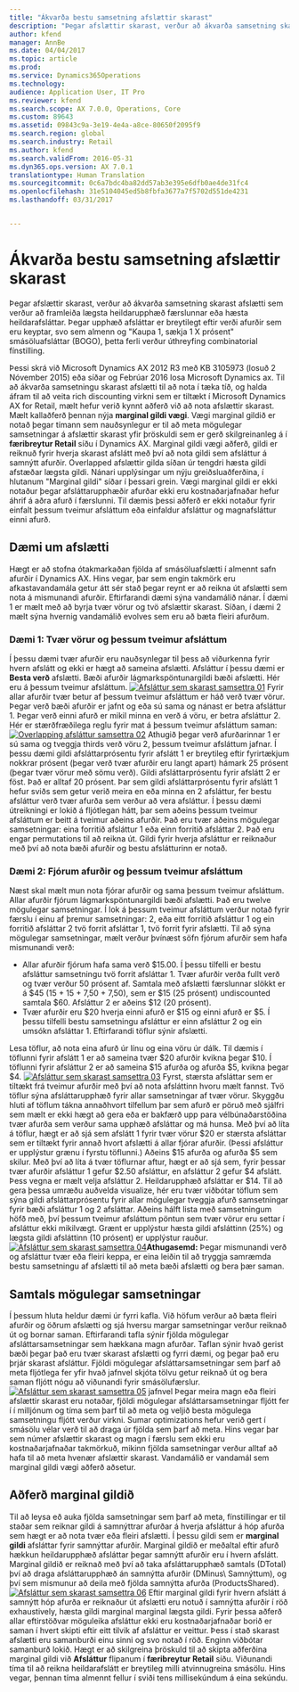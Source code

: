 ```yaml
---
title: "Ákvarða bestu samsetning afslættir skarast"
description: "Þegar afslættir skarast, verður að ákvarða samsetning skarast afslætti sem verður að framleiða lægsta heildarupphæð færslunnar eða hæsta heildarafsláttar. Þegar upphæð afsláttar er breytilegt eftir verði afurðir sem eru keyptar, svo sem almenn og &quot;Kaupa 1, sækja 1 X prósent&quot; smásöluafsláttar (BOGO), þetta ferli verður úthreyfing combinatorial fínstilling."
author: kfend
manager: AnnBe
ms.date: 04/04/2017
ms.topic: article
ms.prod: 
ms.service: Dynamics365Operations
ms.technology: 
audience: Application User, IT Pro
ms.reviewer: kfend
ms.search.scope: AX 7.0.0, Operations, Core
ms.custom: 89643
ms.assetid: 09843c9a-3e19-4e4a-a8ce-80650f2095f9
ms.search.region: global
ms.search.industry: Retail
ms.author: kfend
ms.search.validFrom: 2016-05-31
ms.dyn365.ops.version: AX 7.0.1
translationtype: Human Translation
ms.sourcegitcommit: 0c6a7bdc4ba82dd57ab3e395e6dfb0ae4de31fc4
ms.openlocfilehash: 31e5104045ed5b8fbfa3677a7f5702d551de4231
ms.lasthandoff: 03/31/2017


---
```


# <a name="determine-the-optimal-combination-of-overlapping-discounts"></a>Ákvarða bestu samsetning afslættir skarast

Þegar afslættir skarast, verður að ákvarða samsetning skarast afslætti sem verður að framleiða lægsta heildarupphæð færslunnar eða hæsta heildarafsláttar. Þegar upphæð afsláttar er breytilegt eftir verði afurðir sem eru keyptar, svo sem almenn og "Kaupa 1, sækja 1 X prósent" smásöluafsláttar (BOGO), þetta ferli verður úthreyfing combinatorial fínstilling.

Þessi skrá við Microsoft Dynamics AX 2012 R3 með KB 3105973 (losuð 2 Nóvember 2015) eða síðar og Febrúar 2016 losa Microsoft Dynamics ax. Til að ákvarða samsetningu skarast afslætti til að nota í tæka tíð, og halda áfram til að veita rich discounting virkni sem er tiltækt í Microsoft Dynamics AX for Retail, mælt hefur verið kynnt aðferð við að nota afslættir skarast. Mælt kallaðferð þennan nýja **marginal gildi vægi**. Vægi marginal gildið er notað þegar tímann sem nauðsynlegur er til að meta mögulegar samsetningar á afslættir skarast yfir þröskuldi sem er gerð skilgreinanleg á í **færibreytur Retail** síðu í Dynamics AX. Marginal gildi vægi aðferð, gildi er reiknuð fyrir hverja skarast afslátt með því að nota gildi sem afsláttur á samnýtt afurðir. Overlapped afslættir gilda síðan úr tengdri hæsta gildi afstæðar lægsta gildi. Nánari upplýsingar um nýju greiðsluaðferðina, í hlutanum "Marginal gildi" síðar í þessari grein. Vægi marginal gildi er ekki notaður þegar afsláttarupphæðir afurðar ekki eru kostnaðarjafnaðar hefur áhrif á aðra afurð í færslunni. Til dæmis þessi aðferð er ekki notaður fyrir einfalt þessum tveimur afsláttum eða einfaldur afsláttur og magnafsláttur einni afurð.

## <a name="discount-examples"></a>Dæmi um afslætti
Hægt er að stofna ótakmarkaðan fjölda af smásöluafslætti í almennt safn afurðir í Dynamics AX. Hins vegar, þar sem engin takmörk eru afkastavandamála getur átt sér stað þegar reynt er að reikna út afslætti sem nota á mismunandi afurðir. Eftirfarandi dæmi sýna vandamálið nánar. Í dæmi 1 er mælt með að byrja tvær vörur og tvö afslættir skarast. Síðan, í dæmi 2 mælt sýna hvernig vandamálið evolves sem eru að bæta fleiri afurðum.

### <a name="example-1-two-products-and-two-discounts"></a>Dæmi 1: Tvær vörur og þessum tveimur afsláttum

Í þessu dæmi tvær afurðir eru nauðsynlegar til þess að viðurkenna fyrir hvern afslátt og ekki er hægt að sameina afslætti. Afsláttur í þessu dæmi er **Besta verð** afslætti. Bæði afurðir lágmarkspöntunargildi bæði afslætti. Hér eru á þessum tveimur afsláttum. [![Afsláttur sem skarast samsettra 01](./media/overlapping-discount-combo-01.jpg)](./media/overlapping-discount-combo-01.jpg) Fyrir allar afurðir tvær betur af þessum tveimur afsláttum er háð verð tvær vörur. Þegar verð bæði afurðir er jafnt og eða sú sama og nánast er betra afsláttur 1. Þegar verð einni afurð er mikil minna en verð á vöru, er betra afsláttur 2. Hér er stærðfræðilega reglu fyrir mat á þessum tveimur afsláttum saman: [![Overlapping afsláttur samsettra 02](./media/overlapping-discount-combo-02.jpg)](./media/overlapping-discount-combo-02.jpg) Athugið þegar verð afurðarinnar 1 er sú sama og tveggja thirds verð vöru 2, þessum tveimur afsláttum jafnar. Í þessu dæmi gildi afsláttarprósentu fyrir afslátt 1 er breytileg eftir fyrirtækjum nokkrar prósent (þegar verð tvær afurðir eru langt apart) hámark 25 prósent (þegar tvær vörur með sömu verð). Gildi afsláttarprósentu fyrir afslátt 2 er föst. Það er alltaf 20 prósent. Þar sem gildi afsláttarprósentu fyrir afslátt 1 hefur sviðs sem getur verið meira en eða minna en 2 afsláttur, fer bestu afsláttur verð tvær afurða sem verður að vera afsláttur. Í þessu dæmi útreikningi er lokið á fljótlegan hátt, þar sem aðeins þessum tveimur afsláttum er beitt á tveimur aðeins afurðir. Það eru tvær aðeins mögulegar samsetningar: eina forritið afsláttur 1 eða einn forritið afsláttar 2. Það eru engar permutations til að reikna út. Gildi fyrir hverja afsláttur er reiknaður með því að nota bæði afurðir og bestu afslátturinn er notað.

### <a name="example-2-four-products-and-two-discounts"></a>Dæmi 2: Fjórum afurðir og þessum tveimur afsláttum

Næst skal mælt mun nota fjórar afurðir og sama þessum tveimur afsláttum. Allar afurðir fjórum lágmarkspöntunargildi bæði afslætti. Það eru twelve mögulegar samsetningar. Í lok á þessum tveimur afsláttum verður notað fyrir færslu í einu af þremur samsetningar: 2, eða eitt forritið afsláttur 1 og ein forritið afsláttar 2 tvö forrit afsláttar 1, tvö forrit fyrir afslætti. Til að sýna mögulegar samsetningar, mælt verður þvínæst söfn fjórum afurðir sem hafa mismunandi verð:

-   Allar afurðir fjórum hafa sama verð $15.00. Í þessu tilfelli er bestu afsláttur samsetningu tvö forrit afsláttar 1. Tvær afurðir verða fullt verð og tvær verður 50 prósent af. Samtala með afslætti færslunnar slökkt er á $45 (15 + 15 + 7,50 + 7,50), sem er $15 (25 prósent) undiscounted samtala $60. Afsláttur 2 er aðeins $12 (20 prósent).
-   Tvær afurðir eru $20 hverja einni afurð er $15 og einni afurð er $5. Í þessu tilfelli bestu samsetningu afsláttur er einn afsláttur 2 og ein umsókn afsláttar 1. Eftirfarandi töflur sýnir afslætti.

Lesa töflur, að nota eina afurð úr línu og eina vöru úr dálk. Til dæmis í töflunni fyrir afslátt 1 er að sameina tvær $20 afurðir kvikna þegar $10. Í töflunni fyrir afsláttur 2 er að sameina $15 afurða og afurða $5, kvikna þegar $4. [![Afsláttur sem skarast samsettra 03](./media/overlapping-discount-combo-03.jpg)](./media/overlapping-discount-combo-03.jpg) Fyrst, stærsta afsláttar sem er tiltækt frá tveimur afurðir með því að nota afsláttinn hvoru mælt fannst. Tvö töflur sýna afsláttarupphæð fyrir allar samsetningar af tvær vörur. Skyggðu hluti af töflum tákna annaðhvort tilfellum þar sem afurð er pöruð með sjálfri sem mælt er ekki hægt að gera eða er bakfærð upp para vélbúnaðarstöðina tvær afurða sem verður sama upphæð afsláttar og má hunsa. Með því að líta á töflur, hægt er að sjá sem afslátt 1 fyrir tvær vörur $20 er stærsta afsláttar sem er tiltækt fyrir annað hvort afslætti á allar fjórar afurðir. (Þessi afsláttur er upplýstur grænu í fyrstu töflunni.) Aðeins $15 afurða og afurða $5 sem skilur. Með því að líta á tvær töflurnar aftur, hægt er að sjá sem, fyrir þessar tvær afurðir afsláttur 1 gefur $2.50 afsláttur, en afsláttur 2 gefur $4 afslátt. Þess vegna er mælt velja afsláttur 2. Heildarupphæð afsláttar er $14. Til að gera þessa umræðu auðvelda visualize, hér eru tvær viðbótar töflum sem sýna gildi afsláttarprósentu fyrir allar mögulegar tveggja afurð samsetningar fyrir bæði afsláttur 1 og 2 afsláttar. Aðeins hálft lista með samsetningum höfð með, því þessum tveimur afsláttum pöntun sem tvær vörur eru settar í afsláttur ekki mikilvægt. Grænt er upplýstur hæsta gildi afsláttinn (25%) og lægsta gildi afsláttinn (10 prósent) er upplýstur rauður. [![Afsláttur sem skarast samsettra 04](./media/overlapping-discount-combo-04.jpg)](./media/overlapping-discount-combo-04.jpg)**Athugasemd:** Þegar mismunandi verð og afsláttur tvær eða fleiri keppa, er eina leiðin til að tryggja samræmda bestu samsetningu af afslætti til að meta bæði afslætti og bera þær saman.

## <a name="total-possible-combinations"></a>Samtals mögulegar samsetningar
Í þessum hluta heldur dæmi úr fyrri kafla. Við höfum verður að bæta fleiri afurðir og öðrum afslætti og sjá hversu margar samsetningar verður reiknað út og bornar saman. Eftirfarandi tafla sýnir fjölda mögulegar afsláttarsamsetningar sem hækkana magn afurðar. Taflan sýnir hvað gerist bæði þegar það eru tvær skarast afslætti og fyrri dæmi, og þegar það eru þrjár skarast afsláttur. Fjöldi mögulegar afsláttarsamsetningar sem þarf að meta fljótlega fer yfir hvað jafnvel skjóta tölvu getur reiknað út og bera saman fljótt nógu að viðunandi fyrir smásölufærslur. [![Afsláttur sem skarast samsettra 05](./media/overlapping-discount-combo-05.jpg)](./media/overlapping-discount-combo-05.jpg) jafnvel Þegar meira magn eða fleiri afslættir skarast eru notaðar, fjöldi mögulegar afsláttarsamsetningar fljótt fer í í milljónum og tíma sem þarf til að meta og veljið besta mögulega samsetningu fljótt verður virkni. Sumar optimizations hefur verið gert í smásölu vélar verð til að draga úr fjölda sem þarf að meta. Hins vegar þar sem númer afslættir skarast og magn í færslu sem ekki eru kostnaðarjafnaðar takmörkuð, mikinn fjölda samsetningar verður alltaf að hafa til að meta hvenær afslættir skarast. Vandamálið er vandamál sem marginal gildi vægi aðferð aðsetur.

## <a name="marginal-value-method"></a>Aðferð marginal gildið
Til að leysa eð auka fjölda samsetningar sem þarf að meta, fínstillingar er til staðar sem reiknar gildi á samnýttrar afurðar á hverja afsláttur á hóp afurða sem hægt er að nota tvær eða fleiri afslætti. Í þessu gildi sem er **marginal gildi** afsláttar fyrir samnýttar afurðir. Marginal gildið er meðaltal eftir afurð hækkun heildarupphæð afsláttar þegar samnýtt afurðir eru í hvern afslátt. Marginal gildið er reiknað með því að taka afsláttarupphæð samtals (DTotal) því að draga afsláttarupphæð án samnýtta afurðir (DMinus\\ Samnýttum), og því sem mismunur að deila með fjölda samnýtta afurða (ProductsShared). [![Afsláttur sem skarast samsettra 06](./media/overlapping-discount-combo-06.jpg)](./media/overlapping-discount-combo-06.jpg) Eftir marginal gildi fyrir hvern afslátt á samnýtt hóp afurða er reiknaður út afslætti eru notuð í samnýtta afurðir í röð exhaustively, hæsta gildi marginal marginal lægsta gildi. Fyrir þessa aðferð allar eftirstöðvar möguleika afsláttur ekki eru kostnaðarjafnaðar borið er saman í hvert skipti eftir eitt tilvik af afsláttur er veittur. Þess í stað skarast afslætti eru samanburði einu sinni og svo notað í röð. Enginn viðbótar samanburð lokið. Hægt er að skilgreina þröskuld til að skipta aðferðina marginal gildi við **Afsláttur** flipanum í **færibreytur Retail** síðu. Viðunandi tíma til að reikna heildarafslátt er breytileg milli atvinnugreina smásölu. Hins vegar, þennan tíma almennt fellur í sviði tens millisekúndum á eina sekúndu.



